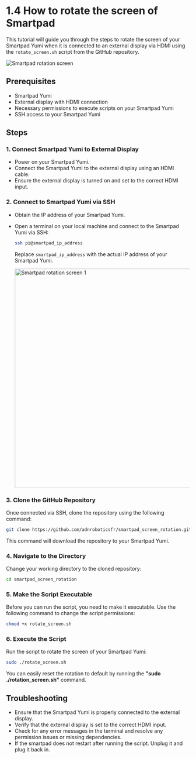 # 1.4 How to rotate the screen of Smartpad

This tutorial will guide you through the steps to rotate the screen of your Smartpad Yumi when it is connected to an external display via HDMI using the `rotate_screen.sh` script from the GitHub repository.

![Smartpad rotation screen](/img/KlipperSmartPad/Rotation_screen/smartpad_rotation_screen.png)

## Prerequisites

- Smartpad Yumi
- External display with HDMI connection
- Necessary permissions to execute scripts on your Smartpad Yumi
- SSH access to your Smartpad Yumi

## Steps

### 1. Connect Smartpad Yumi to External Display

- Power on your Smartpad Yumi.
- Connect the Smartpad Yumi to the external display using an HDMI cable.
- Ensure the external display is turned on and set to the correct HDMI input.

### 2. Connect to Smartpad Yumi via SSH

- Obtain the IP address of your Smartpad Yumi.
- Open a terminal on your local machine and connect to the Smartpad Yumi via SSH:

   ```bash
   ssh pi@smartpad_ip_address
   ```

   Replace `smartpad_ip_address` with the actual IP address of your Smartpad Yumi.

   <img src="../../img/KlipperSmartPad/Rotation_screen/smartpad_rotation_screen_1.png" alt="Smartpad rotation screen 1" width="600">

### 3. Clone the GitHub Repository

Once connected via SSH, clone the repository using the following command:

```bash
git clone https://github.com/adnroboticsfr/smartpad_screen_rotation.git
```

This command will download the repository to your Smartpad Yumi.

### 4. Navigate to the Directory

Change your working directory to the cloned repository:

```bash
cd smartpad_screen_rotation
```

### 5. Make the Script Executable

Before you can run the script, you need to make it executable. Use the following command to change the script permissions:

```bash
chmod +x rotate_screen.sh
```

### 6. Execute the Script

Run the script to rotate the screen of your Smartpad Yumi:

```bash
sudo ./rotate_screen.sh
```

You can easily reset the rotation to default by running the **"sudo ./rotation_screen.sh"** command. 

## Troubleshooting

- Ensure that the Smartpad Yumi is properly connected to the external display.
- Verify that the external display is set to the correct HDMI input.
- Check for any error messages in the terminal and resolve any permission issues or missing dependencies.
- If the smartpad does not restart after running the script. Unplug it and plug it back in.

